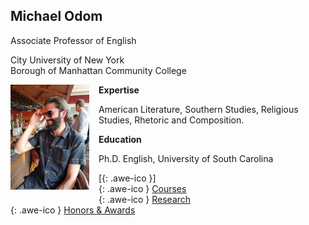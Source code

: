 ## Michael Odom

Associate Professor of English   

City University of New York    
Borough of Manhattan Community College    


<div style="text-align:left">
<img style="margin: 0px 15px 15px 0px;" src="/icons/IMG_0173.JPG" width = "25%" align="left"/>
<strong>Expertise</strong>
<p>American Literature, Southern Studies, Religious Studies, Rhetoric and Composition.</p>
<strong>Education</strong>
<p>Ph.D. English, University of South Carolina</p>
</div>    


[[<i class="fa fa-envelope-o"></i>](mailto:odomenglish@gmail.com){: .awe-ico }]     
[<i class="fa fa-info"></i>](/courses/){: .awe-ico } [Courses](/courses/)   
[<i class="fa fa-info"></i>](/research/){: .awe-ico } [Research](/research/)    
[<i class="fa fa-info"></i>](/awards/){: .awe-ico } [Honors & Awards](/awards/)    
